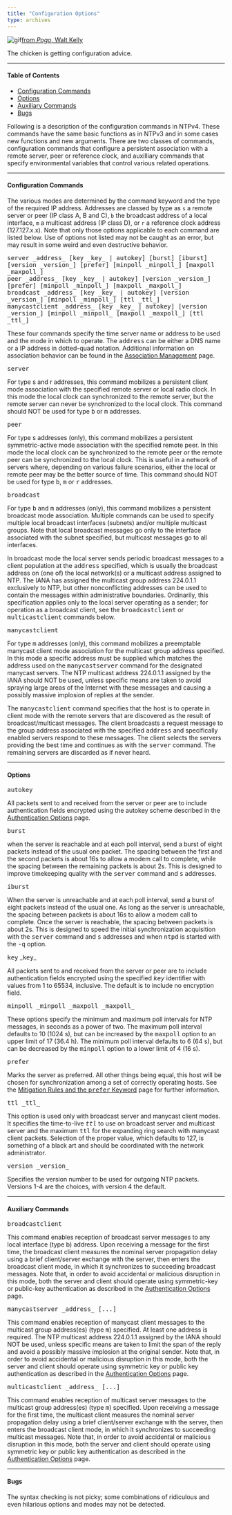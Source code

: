 ```yaml
---
title: "Configuration Options"
type: archives
---
```


![gif](/archives/pic/boom3a.gif)[from _Pogo_, Walt Kelly](/reflib/pictures)

The chicken is getting configuration advice.

* * *

#### Table of Contents

*   [Configuration Commands](/archives/4.1.2/confopt/#configuration-commands)
*   [Options](/archives/4.1.2/confopt/#options)
*   [Auxiliary Commands](/archives/4.1.2/confopt/#auxiliary-commands)
*   [Bugs](/archives/4.1.2/confopt/#bugs)

Following is a description of the configuration commands in NTPv4. These commands have the same basic functions as in NTPv3 and in some cases new functions and new arguments. There are two classes of commands, configuration commands that configure a persistent association with a remote server, peer or reference clock, and auxilliary commands that specify environmental variables that control various related operations.

* * *

#### Configuration Commands

The various modes are determined by the command keyword and the type of the required IP address. Addresses are classed by type as `s` a remote server or peer (IP class A, B and C), `b` the broadcast address of a local interface, `m` a multicast address (IP class D), or `r` a reference clock address (127.127.x.x). Note that only those options applicable to each command are listed below. Use of options not listed may not be caught as an error, but may result in some weird and even destructive behavior.

<dt><tt>server _address_ [key _key_ | autokey] [burst] [iburst] [version _version_] [prefer] [minpoll _minpoll_] [maxpoll _maxpoll_]</tt></dt>

<dt><tt>peer _address_ [key _key_ | autokey] [version _version_] [prefer] [minpoll _minpoll_] [maxpoll _maxpoll_]</tt></dt>

<dt><tt>broadcast _address_ [key _key_ | autokey] [version _version_] [minpoll _minpoll_] [ttl _ttl_]</tt></dt>

<dt><tt>manycastclient _address_ [key _key_ | autokey] [version _version_] [minpoll _minpoll_ [maxpoll _maxpoll_] [ttl _ttl_]</tt></dt>

These four commands specify the time server name or address to be used and the mode in which to operate. The <tt>address</tt> can be either a DNS name or a IP address in dotted-quad notation. Additional information on association behavior can be found in the [Association Management](/archives/4.1.2/assoc) page. 

<dt><tt>server</tt></dt>

For type s and r addresses, this command mobilizes a persistent client mode association with the specified remote server or local radio clock. In this mode the local clock can synchronized to the remote server, but the remote server can never be synchronized to the local clock. This command should NOT be used for type <tt>b</tt> or <tt>m</tt> addresses. 

<dt><tt>peer</tt></dt>

For type s addresses (only), this command mobilizes a persistent symmetric-active mode association with the specified remote peer. In this mode the local clock can be synchronized to the remote peer or the remote peer can be synchronized to the local clock. This is useful in a network of servers where, depending on various failure scenarios, either the local or remote peer may be the better source of time. This command should NOT be used for type <tt>b</tt>, <tt>m</tt> or <tt>r</tt> addresses. 

<dt><tt>broadcast</tt></dt> 

For type <tt>b</tt> and <tt>m</tt> addresses (only), this command mobilizes a persistent broadcast mode association. Multiple commands can be used to specify multiple local broadcast interfaces (subnets) and/or multiple multicast groups. Note that local broadcast messages go only to the interface associated with the subnet specified, but multicast messages go to all interfaces. 

In broadcast mode the local server sends periodic broadcast messages to a client population at the <tt>address</tt> specified, which is usually the broadcast address on (one of) the local network(s) or a multicast address assigned to NTP. The IANA has assigned the multicast group address 224.0.1.1 exclusively to NTP, but other nonconflicting addresses can be used to contain the messages within administrative boundaries. Ordinarily, this specification applies only to the local server operating as a sender; for operation as a broadcast client, see the <tt>broadcastclient</tt> or <tt>multicastclient</tt> commands below. 

<dt><tt>manycastclient</tt></dt> 

For type <tt>m</tt> addresses (only), this command mobilizes a preemptable manycast client mode association for the multicast group address specified. In this mode a specific address must be supplied which matches the address used on the <tt>manycastserver</tt> command for the designated manycast servers. The NTP multicast address 224.0.1.1 assigned by the IANA should NOT be used, unless specific means are taken to avoid spraying large areas of the Internet with these messages and causing a possibly massive implosion of replies at the sender. 

The <tt>manycastclient</tt> command specifies that the host is to operate in client mode with the remote servers that are discovered as the result of broadcast/multicast messages. The client broadcasts a request message to the group address associated with the specified <tt>address</tt> and specifically enabled servers respond to these messages. The client selects the servers providing the best time and continues as with the <tt>server</tt> command. The remaining servers are discarded as if never heard. 

* * *

#### Options

<dt><tt>autokey</tt></dt>

All packets sent to and received from the server or peer are to include authentication fields encrypted using the autokey scheme described in the [Authentication Options](/archives/4.1.2/authopt) page. 

<dt><tt>burst</tt></dt>

when the server is reachable and at each poll interval, send a burst of eight packets instead of the usual one packet. The spacing between the first and the second packets is about 16s to allow a modem call to complete, while the spacing between the remaining packets is about 2s. This is designed to improve timekeeping quality with the <tt>server</tt> command and <tt>s</tt> addresses.

<dt><tt>iburst</tt></dt>

When the server is unreachable and at each poll interval, send a burst of eight packets instead of the usual one. As long as the server is unreachable, the spacing between packets is about 16s to allow a modem call to complete. Once the server is reachable, the spacing between packets is about 2s. This is designed to speed the initial synchronization acquisition with the <tt>server</tt> command and <tt>s</tt> addresses and when <tt>ntpd</tt> is started with the <tt>-q</tt> option. 

<dt><tt>key</tt> _<tt>key</tt>_</dt>

All packets sent to and received from the server or peer are to include authentication fields encrypted using the specified _<tt>key</tt>_ identifier with values from 1 to 65534, inclusive. The default is to include no encryption field. 

<dt><tt>minpoll _minpoll  
_</tt><tt>maxpoll _maxpoll_</tt></dt>

These options specify the minimum and maximum poll intervals for NTP messages, in seconds as a power of two. The maximum poll interval defaults to 10 (1024 s), but can be increased by the <tt>maxpoll</tt> option to an upper limit of 17 (36.4 h). The minimum poll interval defaults to 6 (64 s), but can be decreased by the <tt>minpoll</tt> option to a lower limit of 4 (16 s). 

<dt><tt>prefer</tt></dt>

Marks the server as preferred. All other things being equal, this host will be chosen for synchronization among a set of correctly operating hosts. See the [Mitigation Rules and the <tt>prefer</tt> Keyword](/archives/4.1.2/prefer) page for further information. 

<dt><tt>ttl _ttl_</tt></dt>

This option is used only with broadcast server and manycast client modes. It specifies the time-to-live _<tt>ttl</tt>_ to use on broadcast server and multicast server and the maximum <tt>ttl</tt> for the expanding ring search with manycast client packets. Selection of the proper value, which defaults to 127, is something of a black art and should be coordinated with the network administrator. 

<dt><tt>version _version_</tt></dt>

Specifies the version number to be used for outgoing NTP packets. Versions 1-4 are the choices, with version 4 the default. 

* * *

#### Auxiliary Commands

<dt id="broadcastclient"><tt>broadcastclient</tt></dt>

This command enables reception of broadcast server messages to any local interface (type b) address. Upon receiving a message for the first time, the broadcast client measures the nominal server propagation delay using a brief client/server exchange with the server, then enters the broadcast client mode, in which it synchronizes to succeeding broadcast messages. Note that, in order to avoid accidental or malicious disruption in this mode, both the server and client should operate using symmetric-key or public-key authentication as described in the [Authentication Options](/archives/4.1.2/authopt) page. 

<dt id="manycastserver"><tt>manycastserver _address_ [...]</tt></dt>

This command enables reception of manycast client messages to the multicast group address(es) (type <tt>m</tt>) specified. At least one address is required. The NTP multicast address 224.0.1.1 assigned by the IANA should NOT be used, unless specific means are taken to limit the span of the reply and avoid a possibly massive implosion at the original sender. Note that, in order to avoid accidental or malicious disruption in this mode, both the server and client should operate using symmetric key or public key authentication as described in the [Authentication Options](/archives/4.1.2/authopt) page.

<dt id="multicastclient"><tt>multicastclient _address_ [...]</tt></dt>

This command enables reception of multicast server messages to the multicast group address(es) (type <tt>m</tt>) specified. Upon receiving a message for the first time, the multicast client measures the nominal server propagation delay using a brief client/server exchange with the server, then enters the broadcast client mode, in which it synchronizes to succeeding multicast messages. Note that, in order to avoid accidental or malicious disruption in this mode, both the server and client should operate using symmetric key or public key authentication as described in the [Authentication Options](/archives/4.1.2/authopt) page.

* * *

#### Bugs

The syntax checking is not picky; some combinations of ridiculous and even hilarious options and modes may not be detected.